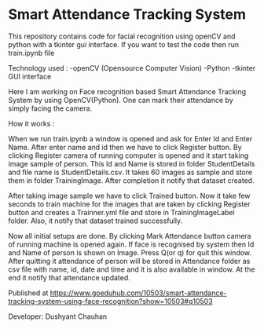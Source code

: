 # Smart Attendance Tracking System

This repository contains code for facial recognition using openCV and python with a tkinter gui interface. If you want to test the code then run train.ipynb file

Technology used :
-openCV (Opensource Computer Vision)
-Python
-tkinter GUI interface

Here I am working on Face recognition based Smart Attendance Tracking System by using OpenCV(Python). One can mark their attendance by simply facing the camera. 

How it works :

When we run train.ipynb a window is opened and ask for Enter Id and Enter Name. After enter name and id then we have to click Register button. By clicking Register camera of running computer is opened and it start taking image sample of person. This Id and Name is stored in folder StudentDetails and file name is StudentDetails.csv. It takes 60 images as sample and store them in folder TrainingImage. After completion it notify that dataset created.

After taking image sample we have to click Trained button. Now it take few seconds to train machine for the images that are taken by clicking Register button and creates a Trainner.yml file and store in TrainingImageLabel folder. Also, it notify that dataset trained successfully.

Now all initial setups are done. By clicking Mark Attendance button camera of running machine is opened again. If face is recognised by system then Id and Name of person is shown on Image. Press Q(or q) for quit this window. After quitting it attendance of person will be stored in Attendance folder as csv file with name, id, date and time and it is also available in window. At the end it notify that attendance updated.

Published at https://www.goeduhub.com/10503/smart-attendance-tracking-system-using-face-recognition?show=10503#q10503

Developer:
Dushyant Chauhan

